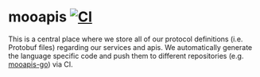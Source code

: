 # mooapis [![CI](https://github.com/CowNetwork/mooapis/actions/workflows/ci.yaml/badge.svg?branch=main)](https://github.com/CowNetwork/mooapis/actions/workflows/ci.yaml)

This is a central place where we store all of our protocol definitions (i.e. Protobuf files) regarding our services and apis.
We automatically generate the language specific code and push them to different repositories (e.g. [mooapis-go](https://github.com/CowNetwork/mooapis-go)) via CI.

